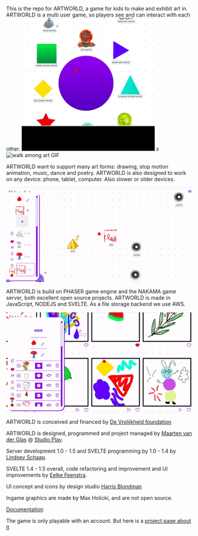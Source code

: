 This is the repo for ARTWORLD, a game for kids to make and exhibit art in. 
ARTWORLD is a multi user game, so players see and can interact with each other.
![Walk animation](public/assets/docs/gifs/walk_arond_animation.gif)
x
![walk among art GIF](public/assets/docs/gifs/walk_around_among_art.gif)

ARTWORLD want to support many art forms: drawing, stop motion animation, music, dance and poetry.
ARTWORLD is also designed to work on any device: phone, tablet, computer. Also slower or older devices.

![Alt text](public/assets/docs/gifs/change_house.gif)

ARTWORLD is build on PHASER game engine and the NAKAMA game server, both excellent open source projects.
ARTWORLD is made in JavaScript, NODEJS and SVELTE. As a file storage backend we use AWS.

![Alt text](public/assets/docs/gifs/art_in_house.gif)

ARTWORLD is conceived and financed by [De Vrolijkheid foundation](https://vrolijkheid.nl/projecten/artworld)

ARTWORLD is designed, programmed and project managed by [Maarten van der Glas](https://github.com/mrmaarten) @ [Studio Play](https://studioplay.nl).

Server development 1.0 - 1.5 and SVELTE programming by 1.0 - 1.4 by [Lindsey Schaap](https://github.com/linjoe2).

SVELTE 1.4 - 1.5 overall, code refactoring and improvement and UI improvements by [Eelke Feenstra](https://github.com/eelke).

UI concept and icons by design studio [Harris Blondman](https://www.harrisblondman.nl/)

Ingame graphics are made by Max Holicki, and are not open source.

[Documentation](https://studioplaynl.github.io/ARTWORLD_client/)

The game is only playable with an account. But here is a [project page about it](https://vrolijkheid.nl/projecten/artworld/)